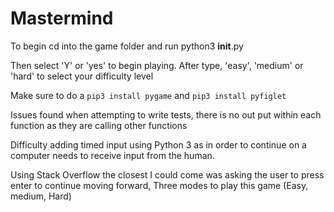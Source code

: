 # Mastermind

 To begin cd into the game folder and run python3 **init**.py

 Then select 'Y' or 'yes' to begin playing. After type, 'easy', 'medium' or 'hard' to select your difficulty level

 Make sure to do a `pip3 install pygame` and `pip3 install pyfiglet`

 Issues found when attempting to write tests, there is no out put within each function as they are calling other functions

 Difficulty adding timed input using Python 3 as in order to continue on a computer needs to receive input from the human.

 Using Stack Overflow the closest I could come was asking the user to press enter to continue moving forward,
 Three modes to play this game (Easy, medium, Hard) 
